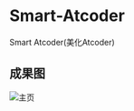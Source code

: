 # Smart-Atcoder
Smart Atcoder(美化Atcoder)

## 成果图
![主页](https://www.helloimg.com/i/2025/01/07/677d36c3f380d.png)

